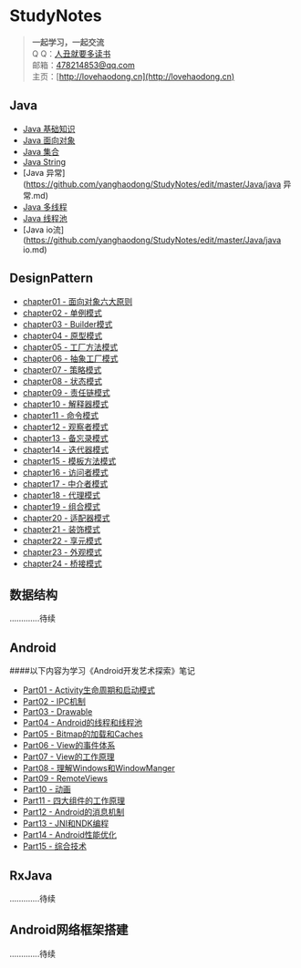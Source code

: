 #  StudyNotes
> **一起学习，一起交流**  
Q Q：[人丑就要多读书](http://sighttp.qq.com/msgrd?v=3&uin=478214853&site=&menu=yes)  
邮箱：[478214853@qq.com](mailto:478214853@qq.com)  
主页：[http://lovehaodong.cn](http://lovehaodong.cn) 

##  Java

* [Java 基础知识](https://github.com/yanghaodong/StudyNotes/blob/master/Java/java%E5%9F%BA%E7%A1%80%E7%9F%A5%E8%AF%86.md)
* [Java 面向对象](https://github.com/yanghaodong/StudyNotes/edit/master/Java/java面向对象.md)
* [Java 集合](https://github.com/yanghaodong/StudyNotes/edit/master/Java/java集合.md)
* [Java String](https://github.com/yanghaodong/StudyNotes/blob/master/Java/java%20String.md)
* [Java 异常](https://github.com/yanghaodong/StudyNotes/edit/master/Java/java 异常.md)
* [Java 多线程](https://github.com/yanghaodong/StudyNotes/edit/master/Java/java多线程.md)
* [Java 线程池](https://github.com/yanghaodong/StudyNotes/edit/master/Java/线程池.md)
* [Java io流](https://github.com/yanghaodong/StudyNotes/edit/master/Java/java io.md)


## DesignPattern
* [chapter01 - 面向对象六大原则](https://github.com/yanghaodong/StudyNotes/master/DesignPattern/chapter01-面向对象六大原则.md)
* [chapter02 - 单例模式](https://github.com/onlylemi/notes/blob/master/DesignPattern/chapter02-单例模式.md)
* [chapter03 - Builder模式](https://github.com/onlylemi/notes/blob/master/DesignPattern/chapter03-Builder模式.md)
* [chapter04 - 原型模式](https://github.com/onlylemi/notes/blob/master/DesignPattern/chapter04-原型模式.md)
* [chapter05 - 工厂方法模式](https://github.com/onlylemi/notes/blob/master/DesignPattern/chapter05-工厂方法模式.md)
* [chapter06 - 抽象工厂模式](https://github.com/onlylemi/notes/blob/master/DesignPattern/chapter06-抽象工厂模式.md)
* [chapter07 - 策略模式](https://github.com/onlylemi/notes/blob/master/DesignPattern/chapter07-策略模式.md)
* [chapter08 - 状态模式](https://github.com/onlylemi/notes/blob/master/DesignPattern/chapter08-状态模式.md)
* [chapter09 - 责任链模式](https://github.com/onlylemi/notes/blob/master/DesignPattern/chapter09-责任链模式.md)
* [chapter10 - 解释器模式](https://github.com/onlylemi/notes/blob/master/DesignPattern/chapter10-解释器模式.md)
* [chapter11 - 命令模式](https://github.com/onlylemi/notes/blob/master/DesignPattern/chapter11-命令模式.md)
* [chapter12 - 观察者模式](https://github.com/onlylemi/notes/blob/master/DesignPattern/chapter12-观察者模式.md)
* [chapter13 - 备忘录模式](https://github.com/onlylemi/notes/blob/master/DesignPattern/chapter13-备忘录模式.md)
* [chapter14 - 迭代器模式](https://github.com/onlylemi/notes/blob/master/DesignPattern/chapter14-迭代器模式.md)
* [chapter15 - 模板方法模式](https://github.com/onlylemi/notes/blob/master/DesignPattern/chapter15-模板方法模式.md)
* [chapter16 - 访问者模式](https://github.com/onlylemi/notes/blob/master/DesignPattern/chapter16-访问者模式.md)
* [chapter17 - 中介者模式](https://github.com/onlylemi/notes/blob/master/DesignPattern/chapter17-中介者模式.md)
* [chapter18 - 代理模式](https://github.com/onlylemi/notes/blob/master/DesignPattern/chapter18-代理模式.md)
* [chapter19 - 组合模式](https://github.com/onlylemi/notes/blob/master/DesignPattern/chapter19-组合模式.md)
* [chapter20 - 适配器模式](https://github.com/onlylemi/notes/blob/master/DesignPattern/chapter20-适配器模式.md)
* [chapter21 - 装饰模式](https://github.com/onlylemi/notes/blob/master/DesignPattern/chapter21-装饰模式.md)
* [chapter22 - 享元模式](https://github.com/onlylemi/notes/blob/master/DesignPattern/chapter22-享元模式.md)
* [chapter23 - 外观模式](https://github.com/onlylemi/notes/blob/master/DesignPattern/chapter23-外观模式.md)
* [chapter24 - 桥接模式](https://github.com/onlylemi/notes/blob/master/DesignPattern/chapter24-桥接模式.md)


## 数据结构

.............待续



## Android
####以下内容为学习《Android开发艺术探索》笔记
* [Part01  -  Activity生命周期和启动模式](https://github.com/yanghaodong/StudyNotes/master/DesignPattern/chapter01-面向对象六大原则.md)
* [Part02  -  IPC机制](https://github.com/onlylemi/notes/blob/master/DesignPattern/chapter02-单例模式.md)
* [Part03  -  Drawable](https://github.com/onlylemi/notes/blob/master/DesignPattern/chapter03-Builder模式.md)
* [Part04  -  Android的线程和线程池](https://github.com/onlylemi/notes/blob/master/DesignPattern/chapter04-原型模式.md)
* [Part05  -  Bitmap的加载和Caches](https://github.com/onlylemi/notes/blob/master/DesignPattern/chapter05-工厂方法模式.md)
* [Part06  -  View的事件体系](https://github.com/onlylemi/notes/blob/master/DesignPattern/chapter07-策略模式.md)
* [Part07  -  View的工作原理](https://github.com/onlylemi/notes/blob/master/DesignPattern/chapter08-状态模式.md)
* [Part08  -  理解Windows和WindowManger](https://github.com/onlylemi/notes/blob/master/DesignPattern/chapter09-责任链模式.md)
* [Part09  -  RemoteViews](https://github.com/onlylemi/notes/blob/master/DesignPattern/chapter11-命令模式.md)
* [Part10  -  动画](https://github.com/onlylemi/notes/blob/master/DesignPattern/chapter12-观察者模式.md)
* [Part11  -  四大组件的工作原理](https://github.com/onlylemi/notes/blob/master/DesignPattern/chapter06-抽象工厂模式.md)
* [Part12  -  Android的消息机制](https://github.com/onlylemi/notes/blob/master/DesignPattern/chapter13-备忘录模式.md)
* [Part13  -  JNI和NDK编程](https://github.com/onlylemi/notes/blob/master/DesignPattern/chapter14-迭代器模式.md)
* [Part14  -  Android性能优化](https://github.com/onlylemi/notes/blob/master/DesignPattern/chapter15-模板方法模式.md)
* [Part15  -  综合技术](https://github.com/onlylemi/notes/blob/master/DesignPattern/chapter10-解释器模式.md)


## RxJava
.............待续
## Android网络框架搭建
.............待续
















